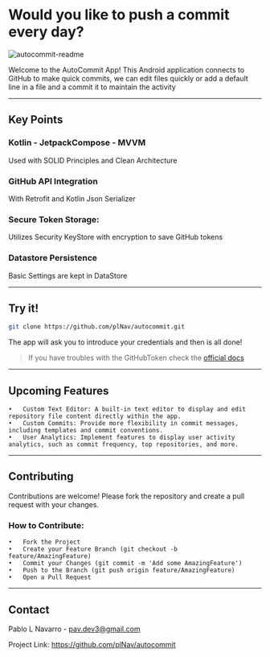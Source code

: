 # Would you like to push a commit every day?


![autocommit-readme](https://github.com/user-attachments/assets/0e817d8c-968a-4030-946e-45588797b741)


Welcome to the AutoCommit App! This Android application connects to GitHub to make quick commits, we can edit files quickly or add a default line in a file and a commit it to maintain the activity

---

## Key Points

### **Kotlin - JetpackCompose - MVVM**
Used with SOLID Principles and Clean Architecture
### **GitHub API Integration**
With Retrofit and Kotlin Json Serializer
### **Secure Token Storage**: 
Utilizes Security KeyStore with encryption to save GitHub tokens
### **Datastore Persistence**
Basic Settings are kept in DataStore

---

## Try it!
   ```bash
   git clone https://github.com/plNav/autocommit.git
   ```

   The app will ask you to introduce your credentials and then is all done!

   > If you have troubles with the GitHubToken check the [official docs](https://docs.github.com/en/authentication/keeping-your-account-and-data-secure/managing-your-personal-access-tokens)

   
---

## Upcoming Features

	•	Custom Text Editor: A built-in text editor to display and edit repository file content directly within the app.
	•	Custom Commits: Provide more flexibility in commit messages, including templates and commit conventions.
	•	User Analytics: Implement features to display user activity analytics, such as commit frequency, top repositories, and more.
---

## Contributing

Contributions are welcome! Please fork the repository and create a pull request with your changes.

### How to Contribute:

	•	Fork the Project
	•	Create your Feature Branch (git checkout -b feature/AmazingFeature)
	•	Commit your Changes (git commit -m 'Add some AmazingFeature')
	•	Push to the Branch (git push origin feature/AmazingFeature)
	•	Open a Pull Request
---

## Contact

Pablo L Navarro - pav.dev3@gmail.com

Project Link: https://github.com/plNav/autocommit







 
